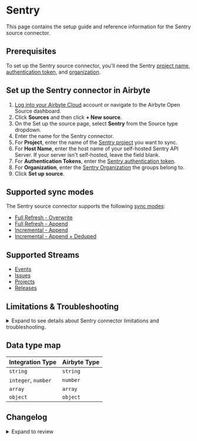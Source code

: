 # Sentry

This page contains the setup guide and reference information for the Sentry source connector.

## Prerequisites

To set up the Sentry source connector, you'll need the Sentry [project name](https://docs.sentry.io/product/projects/), [authentication token](https://docs.sentry.io/api/auth/#auth-tokens), and [organization](https://docs.sentry.io/product/accounts/membership/).

## Set up the Sentry connector in Airbyte

1. [Log into your Airbyte Cloud](https://cloud.airbyte.com/workspaces) account or navigate to the Airbyte Open Source dashboard.
2. Click **Sources** and then click **+ New source**.
3. On the Set up the source page, select **Sentry** from the Source type dropdown.
4. Enter the name for the Sentry connector.
5. For **Project**, enter the name of the [Sentry project](https://docs.sentry.io/product/projects/) you want to sync.
6. For **Host Name**, enter the host name of your self-hosted Sentry API Server. If your server isn't self-hosted, leave the field blank.
7. For **Authentication Tokens**, enter the [Sentry authentication token](https://docs.sentry.io/api/auth/#auth-tokens).
8. For **Organization**, enter the [Sentry Organization](https://docs.sentry.io/product/accounts/membership/) the groups belong to.
9. Click **Set up source**.

## Supported sync modes

The Sentry source connector supports the following [sync modes](https://docs.airbyte.com/cloud/core-concepts#connection-sync-modes):

- [Full Refresh - Overwrite](https://docs.airbyte.com/understanding-airbyte/connections/full-refresh-overwrite/)
- [Full Refresh - Append](https://docs.airbyte.com/understanding-airbyte/connections/full-refresh-append)
- [Incremental - Append](https://docs.airbyte.com/understanding-airbyte/connections/incremental-append)
- [Incremental - Append + Deduped](https://docs.airbyte.com/understanding-airbyte/connections/incremental-append-deduped)

## Supported Streams

- [Events](https://docs.sentry.io/api/events/list-a-projects-error-events/)
- [Issues](https://docs.sentry.io/api/events/list-a-projects-issues/)
- [Projects](https://docs.sentry.io/api/projects/list-your-projects/)
- [Releases](https://docs.sentry.io/api/releases/list-an-organizations-releases/)

## Limitations & Troubleshooting

<details>
<summary>
Expand to see details about Sentry connector limitations and troubleshooting.
</summary>

### Connector limitations

:::warning
**Sentry API Restriction on Events Data**: Access to the events endpoint is guaranteed only for the last 90 days by Sentry. If you use the Full Refresh Overwrite sync, be aware that any events data older than 90 days will be **deleted** from your target destination and replaced with the data from the last 90 days only. Use an Append sync mode to ensure historical data is retained.
Please be aware: this also means that any change older than 90 days will not be replicated using the incremental sync mode. If you want all your synced data to remain up to date, please set up your sync frequency to no more than 90 days.
:::

</details>

## Data type map

| Integration Type    | Airbyte Type |
| :------------------ | :----------- |
| `string`            | `string`     |
| `integer`, `number` | `number`     |
| `array`             | `array`      |
| `object`            | `object`     |

## Changelog
<details>
  <summary>Expand to review</summary>

| Version | Date       | Pull Request                                             | Subject                                                                    |
|:--------|:-----------|:---------------------------------------------------------|:---------------------------------------------------------------------------|
| 0.6.5 | 2025-01-11 | [51335](https://github.com/airbytehq/airbyte/pull/51335) | Update dependencies |
| 0.6.4 | 2025-01-04 | [50930](https://github.com/airbytehq/airbyte/pull/50930) | Update dependencies |
| 0.6.3 | 2024-12-28 | [50709](https://github.com/airbytehq/airbyte/pull/50709) | Update dependencies |
| 0.6.2 | 2024-12-21 | [49058](https://github.com/airbytehq/airbyte/pull/49058) | Starting with this version, the Docker image is now rootless. Please note that this and future versions will not be compatible with Airbyte versions earlier than 0.64 |
| 0.6.1 | 2024-11-04 | [43855](https://github.com/airbytehq/airbyte/pull/43855) | Update dependencies |
| 0.6.0 | 2024-10-30 | [47988](https://github.com/airbytehq/airbyte/pull/47988) | Upgrade the CDK and startup files to sync incremental streams concurrently |
| 0.5.3 | 2024-06-06 | [39180](https://github.com/airbytehq/airbyte/pull/39180) | [autopull] Upgrade base image to v1.2.2 |
| 0.5.2 | 2024-05-20 | [38263](https://github.com/airbytehq/airbyte/pull/38263) | Replace AirbyteLogger with logging.Logger |
| 0.5.1 | 2024-04-01 | [36731](https://github.com/airbytehq/airbyte/pull/36731) | Add `%Y-%m-%dT%H:%M:%S%z` to date time formats. |
| 0.5.0 | 2024-03-27 | [35755](https://github.com/airbytehq/airbyte/pull/35755) | Migrate to low-code. |
| 0.4.2 | 2024-03-25 | [36448](https://github.com/airbytehq/airbyte/pull/36448) | Unpin CDK version |
| 0.4.1 | 2024-02-12 | [35145](https://github.com/airbytehq/airbyte/pull/35145) | Manage dependencies with Poetry |
| 0.4.0 | 2024-01-05 | [32957](https://github.com/airbytehq/airbyte/pull/32957) | Added undeclared fields to schema and migrated to base image |
| 0.3.0 | 2023-09-05 | [30192](https://github.com/airbytehq/airbyte/pull/30192) | Added undeclared fields to schema |
| 0.2.4 | 2023-08-14 | [29401](https://github.com/airbytehq/airbyte/pull/29401) | Fix `null` value in stream state |
| 0.2.3 | 2023-08-03 | [29023](https://github.com/airbytehq/airbyte/pull/29023) | Add incremental for `issues` stream |
| 0.2.2 | 2023-05-02 | [25759](https://github.com/airbytehq/airbyte/pull/25759) | Change stream that used in check_connection |
| 0.2.1 | 2023-04-27 | [25602](https://github.com/airbytehq/airbyte/pull/25602) | Add validation of project and organization names during connector setup |
| 0.2.0 | 2023-04-03 | [23923](https://github.com/airbytehq/airbyte/pull/23923) | Add Releases stream |
| 0.1.12 | 2023-03-01 | [23619](https://github.com/airbytehq/airbyte/pull/23619) | Fix bug when `stream state` is `None` or any other bad value occurs |
| 0.1.11 | 2023-02-02 | [22303](https://github.com/airbytehq/airbyte/pull/22303) | Turn ON default AvailabilityStrategy |
| 0.1.10 | 2023-01-27 | [22041](https://github.com/airbytehq/airbyte/pull/22041) | Set `AvailabilityStrategy` for streams explicitly to `None` |
| 0.1.9 | 2022-12-20 | [21864](https://github.com/airbytehq/airbyte/pull/21864) | Add state persistence to incremental sync |
| 0.1.8 | 2022-12-20 | [20709](https://github.com/airbytehq/airbyte/pull/20709) | Add incremental sync |
| 0.1.7 | 2022-09-30 | [17466](https://github.com/airbytehq/airbyte/pull/17466) | Migrate to per-stream states |
| 0.1.6 | 2022-08-29 | [16112](https://github.com/airbytehq/airbyte/pull/16112) | Revert back to the Python CDK |
| 0.1.5 | 2022-08-24 | [15911](https://github.com/airbytehq/airbyte/pull/15911) | Bugfix to allowing reading schemas at runtime |
| 0.1.4 | 2022-08-19 | [15800](https://github.com/airbytehq/airbyte/pull/15800) | Bugfix to allow reading sentry.yaml at runtime |
| 0.1.3 | 2022-08-17 | [15734](https://github.com/airbytehq/airbyte/pull/15734) | Fix yaml based on the new schema validator |
| 0.1.2 | 2021-12-28 | [15345](https://github.com/airbytehq/airbyte/pull/15345) | Migrate to config-based framework |
| 0.1.1 | 2021-12-28 | [8628](https://github.com/airbytehq/airbyte/pull/8628) | Update fields in source-connectors specifications |
| 0.1.0 | 2021-10-12 | [6975](https://github.com/airbytehq/airbyte/pull/6975) | New Source: Sentry |

</details>
